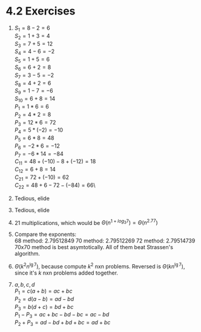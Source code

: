 # 4.2 Exercises

1. $S_1=8-2=6$\
   $S_2=1+3=4$\
   $S_3=7+5=12$\
   $S_4=4-6=-2$\
   $S_5=1+5=6$\
   $S_6=6+2=8$\
   $S_7=3-5=-2$\
   $S_8=4+2=6$\
   $S_9=1-7=-6$\
   $S_{10}=6+8=14$\
   $P_1=1*6=6$\
   $P_2=4*2=8$\
   $P_3=12*6=72$\
   $P_4=5*(-2)=-10$\
   $P_5=6*8=48$\
   $P_6=-2*6=-12$\
   $P_7=-6*14=-84$\
   $C_{11}=48+(-10)-8+(-12)=18$\
   $C_{12}=6+8=14$\
   $C_{21}=72+(-10)=62$\
   $C_{22}=48+6-72-(-84)=66$\

2. Tedious, elide

3. Tedious, elide

4. 21 multiplications, which would be $\Theta(n^{1+log_3{7}})=\Theta(n^{2.77})$

5. Compare the exponents:\
   68 method: 2.79512849
   70 method: 2.79512269
   72 method: 2.79514739
   70x70 method is best asymtotically. All of them beat Strassen's algorithm.

6. $\Theta(k^2n^{\lg{7}})$, because compute $k^2$ nxn problems. Reversed is $\Theta(kn^{\lg{7}})$, since it's $k$ nxn problems added together.

7. $a, b, c, d$\
   $P_1=c(a + b)=ac + bc$\
   $P_2=d(a-b)=ad - bd$\
   $P_3=b(d + c)=bd + bc$\
   $P_1-P_3=ac + bc - bd - bc = ac - bd$\
   $P_2+P_3=ad - bd + bd + bc = ad + bc$